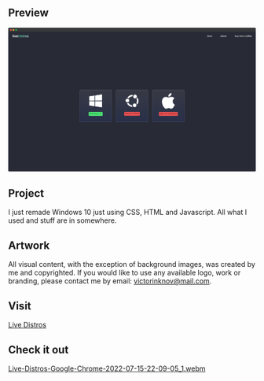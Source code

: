 ## Preview
![website preview](https://raw.githubusercontent.com/victorinknov/uiClone/main/previews/screely-1657934393746.png)

## Project
I just remade Windows 10 just using CSS, HTML and Javascript. All what I used and stuff are in somewhere. 

## Artwork
All visual content, with the exception of background images, was created by me and copyrighted. If you would like to use any available logo, work or branding, please contact me by email: victorinknov@mail.com.

## Visit
[Live Distros](https://www.livedistros.com)

## Check it out
[Live-Distros-Google-Chrome-2022-07-15-22-09-05_1.webm](https://user-images.githubusercontent.com/56061950/179329236-88246bcb-6e9c-4c8c-bd86-2827a10c33a3.webm)
